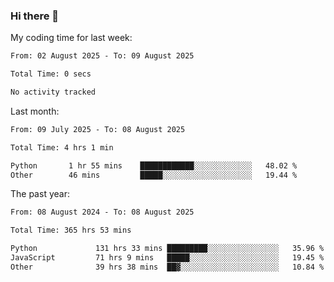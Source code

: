 ### Hi there 👋

My coding time for last week:

<!--START_SECTION:week-->

```txt
From: 02 August 2025 - To: 09 August 2025

Total Time: 0 secs

No activity tracked
```

<!--END_SECTION:week-->

Last month:

<!--START_SECTION:month-->

```txt
From: 09 July 2025 - To: 08 August 2025

Total Time: 4 hrs 1 min

Python       1 hr 55 mins    ████████████░░░░░░░░░░░░░   48.02 %
Other        46 mins         █████░░░░░░░░░░░░░░░░░░░░   19.44 %
```

<!--END_SECTION:month-->

The past year:

<!--START_SECTION:year-->

```txt
From: 08 August 2024 - To: 08 August 2025

Total Time: 365 hrs 53 mins

Python             131 hrs 33 mins █████████░░░░░░░░░░░░░░░░   35.96 %
JavaScript         71 hrs 9 mins   █████░░░░░░░░░░░░░░░░░░░░   19.45 %
Other              39 hrs 38 mins  ██▓░░░░░░░░░░░░░░░░░░░░░░   10.84 %
```

<!--END_SECTION:year-->
